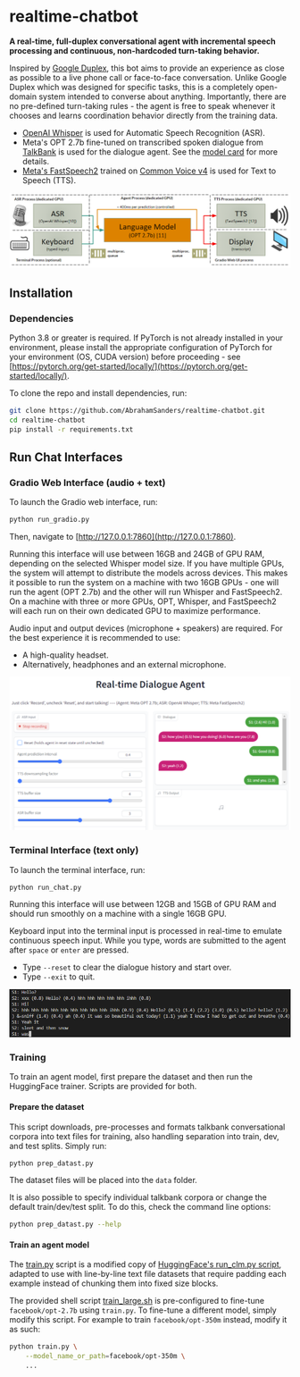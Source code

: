 # realtime-chatbot
**A real-time, full-duplex conversational agent with incremental speech processing and continuous, non-hardcoded turn-taking behavior.**

Inspired by [Google Duplex](https://ai.googleblog.com/2018/05/duplex-ai-system-for-natural-conversation.html), this bot aims to provide an experience as close as possible to a live phone call or face-to-face conversation. Unlike Google Duplex which was designed
for specific tasks, this is a completely open-domain system intended to converse about anything. Importantly, there are no pre-defined
turn-taking rules - the agent is free to speak whenever it chooses and learns coordination behavior directly from the training data.

- [OpenAI Whisper](https://github.com/openai/whisper) is used for Automatic Speech Recognition (ASR).
- Meta's OPT 2.7b fine-tuned on transcribed spoken dialogue from [TalkBank](https://ca.talkbank.org/access/) is used for the dialogue agent. See the [model card](https://huggingface.co/AbrahamSanders/opt-2.7b-realtime-chat) for more details.
- [Meta's FastSpeech2](https://huggingface.co/facebook/fastspeech2-en-200_speaker-cv4) trained on [Common Voice v4](https://commonvoice.mozilla.org/en/datasets) is used for Text to Speech (TTS).

![System architecture](images/system_architecture.png)

## Installation
### Dependencies
Python 3.8 or greater is required. If PyTorch is not already installed in your environment, please install 
the appropriate configuration of PyTorch for your environment (OS, CUDA version) before proceeding - 
see [https://pytorch.org/get-started/locally/](https://pytorch.org/get-started/locally/).

To clone the repo and install dependencies, run:
```bash
git clone https://github.com/AbrahamSanders/realtime-chatbot.git
cd realtime-chatbot
pip install -r requirements.txt
```

## Run Chat Interfaces
### Gradio Web Interface (audio + text)
To launch the Gradio web interface, run:
```bash
python run_gradio.py
```
Then, navigate to [http://127.0.0.1:7860](http://127.0.0.1:7860). 

Running this interface will use between 16GB and 24GB of GPU RAM, depending on the selected Whisper model size.
If you have multiple GPUs, the system will attempt to distribute the models across devices. This makes it possible to run
the system on a machine with two 16GB GPUs - one will run the agent (OPT 2.7b) and the other will run Whisper and FastSpeech2.
On a machine with three or more GPUs, OPT, Whisper, and FastSpeech2 will each run on their own dedicated GPU to maximize performance.

Audio input and output devices (microphone + speakers) are required. For the best experience it is recommended to use:

- A high-quality headset.
- Alternatively, headphones and an external microphone.

![Gradio web interface](images/gradio_interface.png)

### Terminal Interface (text only)
To launch the terminal interface, run:
```bash
python run_chat.py
```
Running this interface will use between 12GB and 15GB of GPU RAM and should run smoothly on a machine with a single 16GB GPU.

Keyboard input into the terminal input is processed in real-time to emulate continuous speech input.
While you type, words are submitted to the agent after `space` or `enter` are pressed.

- Type `--reset` to clear the dialogue history and start over.
- Type `--exit` to quit.

![Gradio web interface](images/terminal_interface.png)

### Training
To train an agent model, first prepare the dataset and then run the HuggingFace trainer. Scripts are provided for both.

#### Prepare the dataset
This script downloads, pre-processes and formats talkbank conversational corpora into text files for training, also handling separation into train, dev, and test splits. Simply run:
```bash
python prep_datast.py
```
The dataset files will be placed into the `data` folder.

It is also possible to specify individual talkbank corpora or change the default train/dev/test split. To do this, check the 
command line options:
```bash
python prep_datast.py --help
```

#### Train an agent model
The [train.py](train.py) script is a modified copy of [HuggingFace's run_clm.py script](https://github.com/huggingface/transformers/blob/v4.24.0/examples/pytorch/language-modeling/run_clm.py), adapted to use with line-by-line text file datasets that require 
padding each example instead of chunking them into fixed size blocks.

The provided shell script [train_large.sh](train_large.sh) is pre-configured to fine-tune `facebook/opt-2.7b` using `train.py`. 
To fine-tune a different model, simply modify this script. For example to train `facebook/opt-350m` instead, modify it as such:

```bash
python train.py \
    --model_name_or_path=facebook/opt-350m \
    ...
```